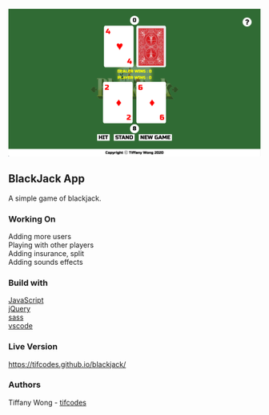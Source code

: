 ![blackJack](https://github.com/tifcodes/blackjack/blob/master/asset/Screen%20Shot%202020-04-28%20at%205.47.40%20PM.png)

## BlackJack App

A simple game of blackjack.

### Working On
Adding more users <br>
Playing with other players <br>
Adding insurance, split <br>
Adding sounds effects <br>

### Build with 

[JavaScript](https://www.javascript.com/) </br>
[jQuery](https://jquery.com/) </br>
[sass](https://sass-lang.com/) </br>
[vscode](https://code.visualstudio.com/) </br>

### Live Version
https://tifcodes.github.io/blackjack/

### Authors
Tiffany Wong - [tifcodes](https://github.com/tifcodes)

